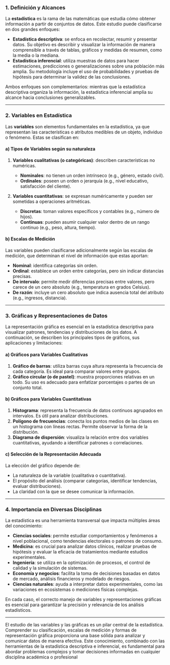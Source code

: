 ### 1. Definición y Alcances  

La **estadística** es la rama de las matemáticas que estudia cómo obtener información a partir de conjuntos de datos. Este estudio puede clasificarse en dos grandes enfoques:  

- **Estadística descriptiva**: se enfoca en recolectar, resumir y presentar datos. Su objetivo es describir y visualizar la información de manera comprensible a través de tablas, gráficos y medidas de resumen, como la media o la mediana.  
- **Estadística inferencial**: utiliza muestras de datos para hacer estimaciones, predicciones o generalizaciones sobre una población más amplia. Su metodología incluye el uso de probabilidades y pruebas de hipótesis para determinar la validez de las conclusiones.  

Ambos enfoques son complementarios: mientras que la estadística descriptiva organiza la información, la estadística inferencial amplía su alcance hacia conclusiones generalizables.  

---

### 2. Variables en Estadística  

Las **variables** son elementos fundamentales en la estadística, ya que representan las características o atributos medibles de un objeto, individuo o fenómeno. Estas se clasifican en:  

#### a) Tipos de Variables según su naturaleza  

1. **Variables cualitativas (o categóricas)**: describen características no numéricas.  
   - **Nominales**: no tienen un orden intrínseco (e.g., género, estado civil).  
   - **Ordinales**: poseen un orden o jerarquía (e.g., nivel educativo, satisfacción del cliente).  

2. **Variables cuantitativas**: se expresan numéricamente y pueden ser sometidas a operaciones aritméticas.  
   - **Discretas**: toman valores específicos y contables (e.g., número de hijos).  
   - **Continuas**: pueden asumir cualquier valor dentro de un rango continuo (e.g., peso, altura, tiempo).  

#### b) Escalas de Medición  

Las variables pueden clasificarse adicionalmente según las escalas de medición, que determinan el nivel de información que estas aportan:  

- **Nominal**: identifica categorías sin orden.  
- **Ordinal**: establece un orden entre categorías, pero sin indicar distancias precisas.  
- **De intervalo**: permite medir diferencias precisas entre valores, pero carece de un cero absoluto (e.g., temperatura en grados Celsius).  
- **De razón**: incluye un cero absoluto que indica ausencia total del atributo (e.g., ingresos, distancia).  

---

### 3. Gráficas y Representaciones de Datos  

La representación gráfica es esencial en la estadística descriptiva para visualizar patrones, tendencias y distribuciones de los datos. A continuación, se describen los principales tipos de gráficos, sus aplicaciones y limitaciones:  

#### a) Gráficos para Variables Cualitativas  

1. **Gráfico de barras**: utiliza barras cuya altura representa la frecuencia de cada categoría. Es ideal para comparar valores entre grupos.  
2. **Gráfico circular (o de pastel)**: muestra proporciones relativas en un todo. Su uso es adecuado para enfatizar porcentajes o partes de un conjunto total.  

#### b) Gráficos para Variables Cuantitativas  

1. **Histograma**: representa la frecuencia de datos continuos agrupados en intervalos. Es útil para analizar distribuciones.  
2. **Polígono de frecuencias**: conecta los puntos medios de las clases en un histograma con líneas rectas. Permite observar la forma de la distribución.  
3. **Diagrama de dispersión**: visualiza la relación entre dos variables cuantitativas, ayudando a identificar patrones o correlaciones.  

#### c) Selección de la Representación Adecuada  

La elección del gráfico depende de:  
- La naturaleza de la variable (cualitativa o cuantitativa).  
- El propósito del análisis (comparar categorías, identificar tendencias, evaluar distribuciones).  
- La claridad con la que se desee comunicar la información.  

---

### 4. Importancia en Diversas Disciplinas  

La estadística es una herramienta transversal que impacta múltiples áreas del conocimiento:  

- **Ciencias sociales**: permite estudiar comportamientos y fenómenos a nivel poblacional, como tendencias electorales o patrones de consumo.  
- **Medicina**: es crucial para analizar datos clínicos, realizar pruebas de hipótesis y evaluar la eficacia de tratamientos mediante estudios experimentales.  
- **Ingeniería**: se utiliza en la optimización de procesos, el control de calidad y la simulación de sistemas.  
- **Economía y negocios**: facilita la toma de decisiones basadas en datos de mercado, análisis financieros y modelado de riesgos.  
- **Ciencias naturales**: ayuda a interpretar datos experimentales, como las variaciones en ecosistemas o mediciones físicas complejas.  

En cada caso, el correcto manejo de variables y representaciones gráficas es esencial para garantizar la precisión y relevancia de los análisis estadísticos.  

---

El estudio de las variables y las gráficas es un pilar central de la estadística. Comprender su clasificación, escalas de medición y formas de representación gráfica proporciona una base sólida para analizar y comunicar datos de manera efectiva. Este conocimiento, combinado con las herramientas de la estadística descriptiva e inferencial, es fundamental para abordar problemas complejos y tomar decisiones informadas en cualquier disciplina académica o profesional